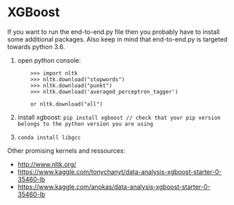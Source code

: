 # XGBoost

If you want to run the end-to-end.py file then you probably have to install some additional packages.
Also keep in mind that end-to-end.py is targeted towards python 3.6.

1. open python console:

	```
		>>> import nltk
		>>> nltk.download("stopwords")
		>>> nltk.download("punkt")
		>>> nltk.download('averaged_perceptron_tagger')

		or nltk.download("all")
	```	

2. install xgboost:
	``` pip install xgboost // check that your pip version belongs to the python version you are using ```

3. ``` conda install libgcc	```

Other promising kernels and ressources:

* http://www.nltk.org/
* https://www.kaggle.com/tonychanyt/data-analysis-xgboost-starter-0-35460-lb
* https://www.kaggle.com/anokas/data-analysis-xgboost-starter-0-35460-lb
